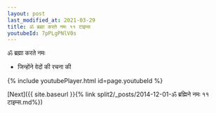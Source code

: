 ```yaml
---
layout: post
last_modified_at: 2021-03-29
title: ॐ ब्रह्मा करते नमः ११ टाइम्स
youtubeId: 7pPLgPNlV0s
---
```

 
 
 ॐ ब्रह्मा करते नमः  
 
 -  जिन्होंने वेदों की रचना की 
 
  
 
  
 
 
 
 
 
 


{% include youtubePlayer.html id=page.youtubeId %}
 
[Next]({{ site.baseurl }}{% link  split2/_posts/2014-12-01-ॐ ब्रह्मिने नमः ११ टाइम्स.md%})
 
